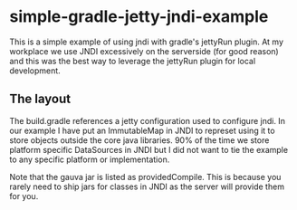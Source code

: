 # simple-gradle-jetty-jndi-example
This is a simple example of using jndi with gradle's jettyRun plugin. At
my workplace we use JNDI excessively on the serverside (for good reason)
and this was the best way to leverage the jettyRun plugin for local
development. 

## The layout
The build.gradle references a jetty configuration used to configure
jndi. In our example I have put an ImmutableMap in JNDI to represet
using it to store objects outside the core java libraries. 90% of the
time we store platform specific DataSources in JNDI but I did not want
to tie the example to any specific platform or implementation.

Note that the gauva jar is listed as providedCompile. This is because
you rarely need to ship jars for classes in JNDI as the server will
provide them for you. 

